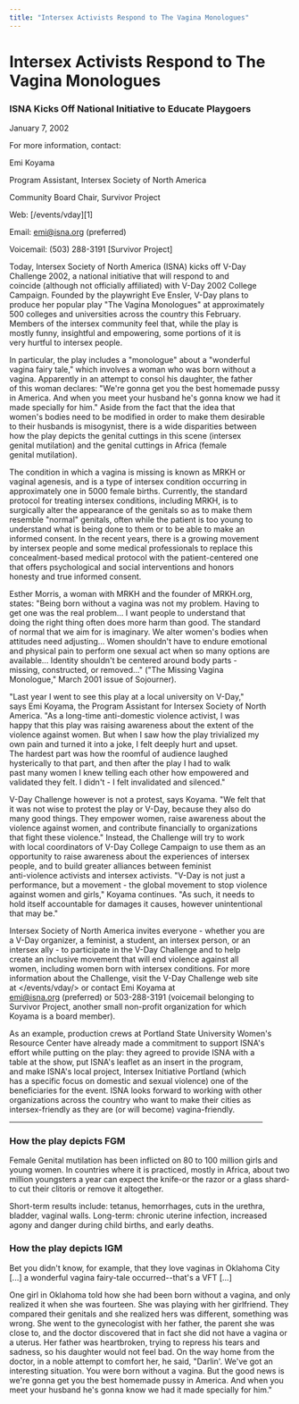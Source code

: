 ```yaml
---
title: "Intersex Activists Respond to The Vagina Monologues"
---
```


# Intersex Activists Respond to The Vagina Monologues

  


### ISNA Kicks Off National Initiative to Educate Playgoers

  


  
January 7, 2002  


  
For more information, contact:  
  
<p class=m2>

  
Emi Koyama  
  
Program Assistant, Intersex Society of North America  
  
Community Board Chair, Survivor Project  
  
</p><p class=m2>  
Web: [/events/vday][1]  
  
Email: <emi@isna.org> (preferred)  
  
Voicemail: (503) 288-3191 [Survivor Project]  
  
</p>

  
Today, Intersex Society of North America (ISNA) kicks off V-Day  
Challenge 2002, a national initiative that will respond to and  
coincide (although not officially affiliated) with V-Day 2002 College  
Campaign. Founded by the playwright Eve Ensler, V-Day plans to  
produce her popular play "The Vagina Monologues" at approximately  
500 colleges and universities across the country this February.  
Members of the intersex community feel that, while the play is  
mostly funny, insightful and empowering, some portions of it is  
very hurtful to intersex people.  


  
In particular, the play includes a "monologue" about a "wonderful  
vagina fairy tale," which involves a woman who was born without a  
vagina. Apparently in an attempt to consol his daughter, the father  
of this woman declares: "We're gonna get you the best homemade pussy  
in America. And when you meet your husband he's gonna know we had it  
made specially for him." Aside from the fact that the idea that  
women's bodies need to be modified in order to make them desirable  
to their husbands is misogynist, there is a wide disparities between  
how the play depicts the genital cuttings in this scene (intersex  
genital mutilation) and the genital cuttings in Africa (female  
genital mutilation).  


  
The condition in which a vagina is missing is known as MRKH or  
vaginal agenesis, and is a type of intersex condition occurring in  
approximately one in 5000 female births. Currently, the standard  
protocol for treating intersex conditions, including MRKH, is to  
surgically alter the appearance of the genitals so as to make them  
resemble "normal" genitals, often while the patient is too young to  
understand what is being done to them or to be able to make an  
informed consent. In the recent years, there is a growing movement  
by intersex people and some medical professionals to replace this  
concealment-based medical protocol with the patient-centered one  
that offers psychological and social interventions and honors  
honesty and true informed consent.  


  
Esther Morris, a woman with MRKH and the founder of MRKH.org,  
states: "Being born without a vagina was not my problem. Having to  
get one was the real problem... I want people to understand that  
doing the right thing often does more harm than good. The standard  
of normal that we aim for is imaginary. We alter women's bodies when  
attitudes need adjusting... Women shouldn't have to endure emotional  
and physical pain to perform one sexual act when so many options are  
available... Identity shouldn't be centered around body parts -  
missing, constructed, or removed..." ("The Missing Vagina  
Monologue," March 2001 issue of Sojourner).  


  
"Last year I went to see this play at a local university on V-Day,"  
says Emi Koyama, the Program Assistant for Intersex Society of North  
America. "As a long-time anti-domestic violence activist, I was  
happy that this play was raising awareness about the extent of the  
violence against women. But when I saw how the play trivialized my  
own pain and turned it into a joke, I felt deeply hurt and upset.  
The hardest part was how the roomful of audience laughed  
hysterically to that part, and then after the play I had to walk  
past many women I knew telling each other how empowered and  
validated they felt. I didn't - I felt invalidated and silenced."  


  
V-Day Challenge however is not a protest, says Koyama. "We felt that  
it was not wise to protest the play or V-Day, because they also do  
many good things. They empower women, raise awareness about the  
violence against women, and contribute financially to organizations  
that fight these violence." Instead, the Challenge will try to work  
with local coordinators of V-Day College Campaign to use them as an  
opportunity to raise awareness about the experiences of intersex  
people, and to build greater alliances between feminist  
anti-violence activists and intersex activists. "V-Day is not just a  
performance, but a movement - the global movement to stop violence  
against women and girls," Koyama continues. "As such, it needs to  
hold itself accountable for damages it causes, however unintentional  
that may be."  


  
Intersex Society of North America invites everyone - whether you are  
a V-Day organizer, a feminist, a student, an intersex person, or an  
intersex ally - to participate in the V-Day Challenge and to help  
create an inclusive movement that will end violence against all  
women, including women born with intersex conditions. For more  
information about the Challenge, visit the V-Day Challenge web site  
at </events/vday/> or contact Emi Koyama at  
emi@isna.org (preferred) or 503-288-3191 (voicemail belonging to  
Survivor Project, another small non-profit organization for which  
Koyama is a board member).  


  
As an example, production crews at Portland State University Women's  
Resource Center have already made a commitment to support ISNA's  
effort while putting on the play: they agreed to provide ISNA with a  
table at the show, put ISNA's leaflet as an insert in the program,  
and make ISNA's local project, Intersex Initiative Portland (which  
has a specific focus on domestic and sexual violence) one of the  
beneficiaries for the event. ISNA looks forward to working with other  
organizations across the country who want to make their cities as  
intersex-friendly as they are (or will become) vagina-friendly.  
<hr size=1 noshade width=90%>

  


### How the play depicts FGM<p class=m2>

  
Female Genital mutilation has been inflicted on 80 to 100 million girls and young women. In countries where it is practiced, mostly in Africa, about two million youngsters a year can expect the knife-or the razor or a glass shard-to cut their clitoris or remove it altogether.  
</p><p class=m2>  
Short-term results include: tetanus, hemorrhages, cuts in the urethra, bladder, vaginal walls. Long-term: chronic uterine infection, increased agony and danger during child births, and early deaths.  
</p>

### How the play depicts IGM<p class=m2>

  
Bet you didn't know, for example, that they love vaginas in Oklahoma City [...] a wonderful vagina fairy-tale occurred--that's a VFT [...]  
</p><p class=m2>  
One girl in Oklahoma told how she had been born without a vagina, and only realized it when she was fourteen. She was playing with her girlfriend. They compared their genitals and she realized hers was different, something was wrong. She went to the gynecologist with her father, the parent she was close to, and the doctor discovered that in fact she did not have a vagina or a uterus. Her father was heartbroken, trying to repress his tears and sadness, so his daughter would not feel bad. On the way home from the doctor, in a noble attempt to comfort her, he said, "Darlin'. We've got an interesting situation. You were born without a vagina. But the good news is we're gonna get you the best homemade pussy in America. And when you meet your husband he's gonna know we had it made specially for him."  
</p>

 [1]: /events/vday/index.html